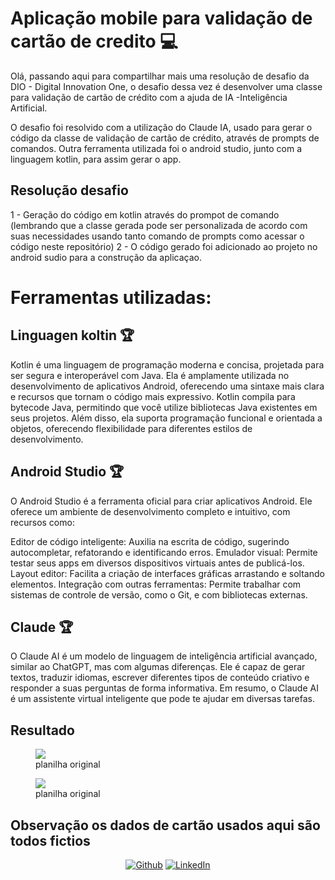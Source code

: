 # Aplicação mobile para validação de cartão de credito 💻

Olá, passando aqui para compartilhar mais uma resolução de desafio da DIO - Digital Innovation One, o desafio dessa vez é desenvolver uma classe para validação de cartão de crédito com a ajuda de IA -Inteligência Artificial. 

O desafio foi resolvido com a utilização do Claude IA, usado para gerar o código da classe de validação de cartão de crédito, através de prompts de comandos. Outra ferramenta utilizada foi o android studio, junto com a linguagem kotlin, para assim gerar o app.

## Resolução desafio
1 - Geração do código em kotlin através do prompot de comando (lembrando que a classe gerada pode ser personalizada de acordo com suas necessidades usando tanto comando de prompts como acessar o código neste repositório) 
2 - O código gerado foi adicionado ao projeto no android sudio para a construção da aplicaçao.


# Ferramentas utilizadas: 

## Linguagen koltin 🏆
Kotlin é uma linguagem de programação moderna e concisa, projetada para ser segura e interoperável com Java. Ela é amplamente utilizada no desenvolvimento de aplicativos Android, oferecendo uma sintaxe mais clara e recursos que tornam o código mais expressivo. Kotlin compila para bytecode Java, permitindo que você utilize bibliotecas Java existentes em seus projetos. Além disso, ela suporta programação funcional e orientada a objetos, oferecendo flexibilidade para diferentes estilos de desenvolvimento.

## Android Studio 🏆
O Android Studio é a ferramenta oficial para criar aplicativos Android. Ele oferece um ambiente de desenvolvimento completo e intuitivo, com recursos como:

Editor de código inteligente: Auxilia na escrita de código, sugerindo autocompletar, refatorando e identificando erros.
Emulador visual: Permite testar seus apps em diversos dispositivos virtuais antes de publicá-los.
Layout editor: Facilita a criação de interfaces gráficas arrastando e soltando elementos.
Integração com outras ferramentas: Permite trabalhar com sistemas de controle de versão, como o Git, e com bibliotecas externas.

## Claude  🏆
O Claude AI é um modelo de linguagem de inteligência artificial avançado, similar ao ChatGPT, mas com algumas diferenças. Ele é capaz de gerar textos, traduzir idiomas, escrever diferentes tipos de conteúdo criativo e responder a suas perguntas de forma informativa. Em resumo, o Claude AI é um assistente virtual inteligente que pode te ajudar em diversas tarefas.

## Resultado

<figure>
  <img src="https://firebasestorage.googleapis.com/v0/b/banco01-9e30b.appspot.com/o/repostorio_img%2FCaptura%20de%20tela%202024-12-19%20182125.png?alt=media&token=5f2f5720-4de2-43c2-88e1-f050a9350f13">
  <figcaption>planilha original</figcaption>
</figure>

<figure>
  <img src="https://firebasestorage.googleapis.com/v0/b/banco01-9e30b.appspot.com/o/repostorio_img%2FCaptura%20de%20tela%202024-12-19%20182212.png?alt=media&token=a910892f-2f57-4d98-96e8-c11da50b21b8">
  <figcaption>planilha original</figcaption>
</figure>

## Observação os dados de cartão usados aqui são todos fictios 

<p align="center"><a 
href="https://github.com/antoniojose2023" target="_blank"><img alt="Github" 
src="https://img.shields.io/badge/GitHub-%2312100E.svg?&style=for-the-badge&logo=Github&logoColor=white" /></a> <a 
href="https://www.linkedin.com/in/antoniojoseuchoa/" target="_blank"><img alt="LinkedIn" 
src="https://img.shields.io/badge/linkedin-%2312100E.svg?&style=for-the-badge&logo=linkedin&logoColor=blue" /></a> <a 
</p>

